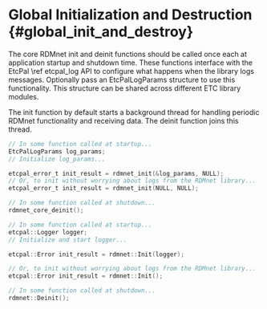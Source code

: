 # Global Initialization and Destruction                                  {#global_init_and_destroy}

The core RDMnet init and deinit functions should be called once each at application startup and
shutdown time. These functions interface with the EtcPal \ref etcpal_log API to configure what
happens when the library logs messages. Optionally pass an EtcPalLogParams structure to use this 
functionality. This structure can be shared across different ETC library modules.

The init function by default starts a background thread for handling periodic RDMnet functionality
and receiving data. The deinit function joins this thread.

<!-- CODE_BLOCK_START -->
```c
// In some function called at startup...
EtcPalLogParams log_params;
// Initialize log_params...

etcpal_error_t init_result = rdmnet_init(&log_params, NULL);
// Or, to init without worrying about logs from the RDMnet library...
etcpal_error_t init_result = rdmnet_init(NULL, NULL);

// In some function called at shutdown...
rdmnet_core_deinit();
```
<!-- CODE_BLOCK_MID -->
```cpp
// In some function called at startup...
etcpal::Logger logger;
// Initialize and start logger...

etcpal::Error init_result = rdmnet::Init(logger);

// Or, to init without worrying about logs from the RDMnet library...
etcpal::Error init_result = rdmnet::Init();

// In some function called at shutdown...
rdmnet::Deinit();
```
<!-- CODE_BLOCK_END -->
